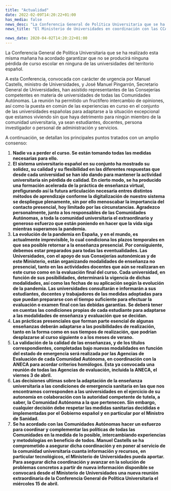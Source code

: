 ```yaml
---
title: "Actualidad"
date: 2022-02-09T14:20:22+01:00
has_media: false
news_desc: "La Conferencia General de Política Universitaria que se ha realizado esta misma mañana ha acordado garantizar que no se producirá ninguna pérdida de curso escolar en ninguna de las universidades del territorio español."
news_title: "El Ministerio de Universidades en coordinación con las CCAA garantiza que nadie va a perder el curso como consecuencia de la crisis sanitaria"

news_date: 2020-04-02T14:20:22+01:00
---
```

<p>La Conferencia General de Pol&iacute;tica Universitaria que se ha realizado esta misma ma&ntilde;ana ha acordado garantizar que no se producir&aacute; ninguna p&eacute;rdida de curso escolar en ninguna de las universidades del territorio espa&ntilde;ol.</p>
<p>A esta Conferencia, convocada con car&aacute;cter de urgencia por Manuel Castells, ministro de Universidades, y Jos&eacute; Manuel Pingarr&oacute;n, Secretario General de Universidades, han asistido representantes de las Consejer&iacute;as competentes en materia de universidades de todas las Comunidades Aut&oacute;nomas. La reuni&oacute;n ha permitido un fruct&iacute;fero intercambio de opiniones, as&iacute; como la puesta en com&uacute;n de las experiencias en curso en el conjunto de las universidades espa&ntilde;olas para adaptarse a la situaci&oacute;n excepcional que estamos viviendo sin que haya detrimento para ning&uacute;n miembro de la comunidad universitaria, ya sean estudiantes, docentes, persona investigador o personal de administraci&oacute;n y servicios.</p>
<p>A continuaci&oacute;n, se detallan los principales puntos tratados con un amplio consenso:</p>
<ol>
<li><b>Nadie va a perder el curso. Se est&aacute;n tomando todas las medidas necesarias para ello.</b></li>
<li><b>El sistema universitario espa&ntilde;ol en su conjunto ha mostrado su solidez, su calidad y su flexibilidad en las diferentes respuestas que desde cada universidad se han ido dando para mantener la actividad universitaria sin p&eacute;rdida de calidad. En cierto modo, se ha producido una formaci&oacute;n acelerada de la pr&aacute;ctica de ense&ntilde;anza virtual, prefigurando as&iacute; la futura articulaci&oacute;n necesaria entres distintos m&eacute;todos de aprendizaje conforme la digitalizaci&oacute;n de nuestro sistema se despliegue plenamente, sin por ello menoscabar la importancia del contacto presencial, hoy limitado por las circunstancias. Agradezco personalmente, junto a los responsables de las Comunidades Aut&oacute;nomas, a toda la comunidad universitaria el extraordinario y generoso esfuerzo que est&aacute;n poniendo en hacer que la vida siga mientras superamos la pandemia.</b></li>
<li><b>La evoluci&oacute;n de la pandemia en Espa&ntilde;a, y en el mundo, es actualmente imprevisible, lo cual condiciona los plazos temporales en que sea posible retornar a la ense&ntilde;anza presencial. Por consiguiente, debemos estar preparados para todas las eventualidades. Las Universidades, con el apoyo de sus Consejer&iacute;as auton&oacute;micas y de este Ministerio, est&aacute;n organizando modalidades de ense&ntilde;anza no presencial, tanto en las actividades docentes que a&uacute;n se realizaran en este curso como en la evaluaci&oacute;n final del curso. Cada universidad, en funci&oacute;n de sus posibilidades, determinar&aacute; la vigencia de dichas modalidades, as&iacute; como las fechas de su aplicaci&oacute;n seg&uacute;n la evoluci&oacute;n de la pandemia. Las universidades consultar&aacute;n e informar&aacute;n a sus estudiantes, docentes y trabajadores de las medidas adoptadas para que puedan prepararse con el tiempo suficiente para efectuar la evaluaci&oacute;n o examen final con las debidas garant&iacute;as. Se deber&aacute; tener en cuentas las condiciones propias de cada estudiante para adaptarse a las modalidades de ense&ntilde;anza y evaluaci&oacute;n que se decidan.</b></li>
<li><b>Las pr&aacute;cticas presenciales que forman parte esencial de algunas ense&ntilde;anzas deber&aacute;n adaptarse a las posibilidades de realizaci&oacute;n, tanto en la forma como en sus tiempos de realizaci&oacute;n, que podr&iacute;an desplazarse al curso siguiente o a los meses de verano.</b></li>
<li><b>La validaci&oacute;n de la calidad de las ense&ntilde;anzas, y de los t&iacute;tulos correspondientes, completadas bajo nuevas modalidades en funci&oacute;n del estado de emergencia ser&aacute; realizada por las Agencias de Evaluaci&oacute;n de cada Comunidad Aut&oacute;noma, en coordinaci&oacute;n con la ANECA para acordar criterios hom&oacute;logos. Esta ya convocada una reuni&oacute;n de todas las Agencias de evaluaci&oacute;n, incluida la ANECA, el viernes 3 de abril.</b></li>
<li><b>Las decisiones ultimas sobre la adaptaci&oacute;n de la ense&ntilde;anza universitaria a las condiciones de emergencia sanitaria en las que nos encontramos corresponden a las universidades en el ejercicio de su autonom&iacute;a en colaboraci&oacute;n con la autoridad competente de tutela, a saber, la Comunidad Aut&oacute;noma a la que pertenecen. Sin embargo, cualquier decisi&oacute;n debe respetar las medidas sanitarias decididas e implementadas por el Gobierno espa&ntilde;ol y en particular por el Ministro de Sanidad.</b></li>
<li><b>Se ha acordado con las Comunidades Aut&oacute;nomas hacer un esfuerzo para coordinar y complementar las pol&iacute;ticas de todas las Comunidades en la medida de lo posible, intercambiando experiencias y metodolog&iacute;as en beneficio de todos. Manuel Castells se ha comprometido a asegurar dicha coordinaci&oacute;n y en poner al servicio de la comunidad universitaria cuanta informaci&oacute;n y recursos, en particular tecnol&oacute;gicos, el Ministerio de Universidades pueda aportar. Para asegurar dicha coordinaci&oacute;n y avanzar en la soluci&oacute;n de problemas concretos a partir de nueva informaci&oacute;n disponible se convocar&aacute; desde el Ministerio de Universidades una nueva reuni&oacute;n extraordinaria de la Conferencia General de Pol&iacute;tica Universitaria el mi&eacute;rcoles 15 de abril.</b></li>
</ol>